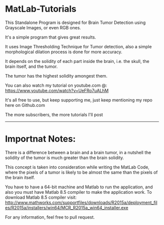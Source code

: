 # MatLab-Tutorials

This Standalone Program is designed for Brain Tumor Detection using Grayscale Images, or even RGB ones.

It's a simple program that gives great results.

It uses Image Thresholding Technique for Tumor detection, also a simple morphological dilation process is done for more accuracy.

It depends on the solidity of each part inside the brain, i.e. the skull, the brain itself, and the tumor.

The tumor has the highest solidity amongest them.

You can also watch my tutorial on youtube.com @: https://www.youtube.com/watch?v=UeFRo7uALhM

It's all free to use, but keep supporting me, just keep mentioning my repo here on Github.com

The more subscribers, the more tutorials I'll post

----------------------------------------------------------------------------------------------------------------------------
# Importnat Notes:

There is a difference between a brain and a brain tumor, in a nutshell the solidity of the tumor is much greater than the brain solidity.

This concept is taken into consideration while writing the MatLab Code, where the pixels of a tumor is likely to be almost the same
than the pixels of the brain itself.

You have to have a 64-bit machine and Matlab to run the application, and also you must have Matlab 8.5 compiler to make the application work. To download Matlab 8.5 compiler visit: http://www.mathworks.com/supportfiles/downloads/R2015a/deployment_files/R2015a/installers/win64/MCR_R2015a_win64_installer.exe

For any information, feel free to pull request.
